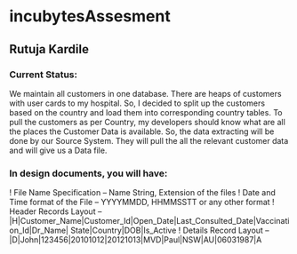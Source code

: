 # incubytesAssesment

## Rutuja Kardile

### Current Status:
We maintain all customers in one database. There are heaps of customers with user cards to
my hospital. So, I decided to split up the customers based on the country and load them into
corresponding country tables.
To pull the customers as per Country, my developers should know what are all the places the
Customer Data is available. So, the data extracting will be done by our Source System. They
will pull the all the relevant customer data and will give us a Data file.

### In design documents, you will have:
! File Name Specification – Name String, Extension of the files
! Date and Time format of the File – YYYYMMDD, HHMMSSTT or any other format
! Header Records Layout –
|H|Customer_Name|Customer_Id|Open_Date|Last_Consulted_Date|Vaccination_Id|Dr_Name|
State|Country|DOB|Is_Active
! Details Record Layout – |D|John|123456|20101012|20121013|MVD|Paul|NSW|AU|06031987|A
